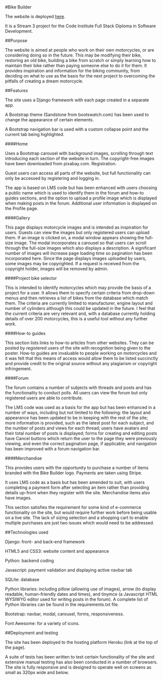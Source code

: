 #Bike Builder

The website is deployed [here](http:www.heroku.com).

It is a Stream 3 project for the Code Institute Full Stack Diploma in Software Development.

##Purpose

The website is aimed at people who work on their own motorcycles, or are considering doing so in the future. This may be modifying their bike, restoring an old bike, building a bike from scratch or simply learning how to maintain their bike rather than paying someone else to do it for them. It provides inspiration and information for the biking community, from deciding on what to use as the basis for the next project to overcoming the pitfalls of creating a dream motorcycle.

##Features

The site uses a Django framework with each page created in a separate app.

A Bootstrap theme (Sandstone from bootswatch.com) has been used to change the appearance of certain elements.

A Bootstrap navigation bar is used with a custom collapse point and the current tab being highlighted.

####Home

Uses a Bootstrap carousel with background images, scrolling through text introducing each section of the website in turn. The copyright-free images have been downloaded from pixabay.com.
Registration.

Guest users can access all parts of the website, but full functionality can only be accessed by registering and logging in.

The app is based on LMS code but has been enhanced with users choosing a public name which is used to identify them in the forum and how-to guides sections, and the option to upload a profile image which is displayed when making posts in the forum. Additional user information is displayed on the Profile page.

####Gallery

This page displays motorcycle images and is intended as inspiration for users. Guests can view the images but only registered users can upload them. If an image is clicked on, a modal window appears showing the full-size image. The modal incorporates a carousel so that users can scroll through the full-size images which also displays a description. A significant number of images will increase page loading time so pagination has been incorporated here. Since the page displays images uploaded by users, some images may be copyrighted. If a request is received from the copyright holder, images will be removed by admin.

####Project bike selector

This is intended to identify motorcycles which may provide the basis of a project for a user. It allows them to specify certain criteria from drop-down menus and then retrieves a list of bikes from the database which match them. The criteria are currently limited to manufacturer, engine layout and number of cylinders although this could be updated in the future. I feel that the current criteria are very relevant and, with a database currently holding details of over 200 motorcycles, this is a useful tool without any further work.

####How-to guides

This section lists links to how-to articles from other websites. They can be posted by registered users of the site with recognition being given to the poster. How-to guides are invaluable to people working on motorcycles and it was felt that this means of access would allow them to be listed succinctly and provide credit to the original source without any plagiarism or copyright infringement.

####Forum

The forum contains a number of subjects with threads and posts and has the functionality to conduct polls. All users can view the forum but only registered users are able to contribute.

The LMS code was used as a basis for the app but has been enhanced in a number of ways, including but not limited to the following: the layout and appearance has been updated to be in keeping with the rest of the site; more information is provided, such as the latest post for each subject, and the number of posts and views for each thread; users have avatars and their total number of posts is displayed; forms for creating and editing posts have Cancel buttons which return the user to the page they were previously viewing, and even the correct pagination page, if applicable; and navigation has been improved with a forum navigation bar.

####Merchandise

This provides users with the opportunity to purchase a number of items branded with the Bike Builder logo. Payments are taken using Stripe.

It uses LMS code as a basis but has been amended to suit, with users completing a payment form after selecting an item rather than providing details up-front when they register with the site. Merchandise items also have images.

This section satisfies the requirement for some kind of e-commerce functionality on the site, but would require further work before being usable on a live site. The lack of sizing selection and a shopping cart to enable multiple purchases are just two issues which would need to be addressed.

##Technologies used

Django: front- and back-end framework

HTML5 and CSS3: website content and appearance

Python: backend coding

Javascript: payment validation and displaying active navbar tab

SQLite: database

Python libraries: including pillow (allowing use of images), arrow (to display readable, human-friendly dates and times), and tinymce (a Javascript HTML WYSIWYG editor used for writing posts in the forum). A complete list of Python libraries can be found in the requirements.txt file.

Bootstrap: navbar, modal, carousel, forms, responsiveness.

Font Awesome: for a variety of icons.

##Deployment and testing

The site has been deployed to the hosting platform Heroku (link at the top of the page).

A suite of tests has been written to test certain functionality of the site and extensive manual testing has also been conducted in a number of browsers. The site is fully responsive and is designed to operate well on screens as small as 320px wide and below.

